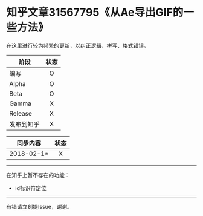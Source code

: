 知乎文章31567795《从Ae导出GIF的一些方法》
========================================

在这里进行较为频繁的更新，以纠正逻辑、拼写、格式错误。

| 阶段 | 状态 |
|-|:-:|
| 编写 | O |
| Alpha | O |
| Beta | O |
| Gamma | X |
| Release | X |
| 发布到知乎 | X |

| 同步内容 | 状态 |
|-|:-:|
| 2018-02-1* | X |

----

在知乎上暂不存在的功能：
* id标识符定位

----

有错请立刻提Issue，谢谢。
